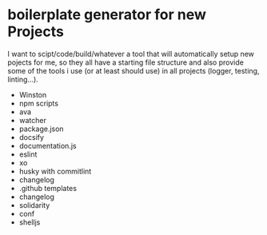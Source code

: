 # boilerplate generator for new Projects
I want to scipt/code/build/whatever a tool that will automatically setup new pojects for me, 
so they all have a starting file structure and also provide some of the tools i use (or at least should use) in all projects (logger, testing, linting...).

- Winston
- npm scripts
- ava
- watcher
- package.json
- docsify
- documentation.js
- eslint
- xo
- husky with commitlint
- changelog
- .github templates
- changelog
- solidarity
- conf
- shelljs